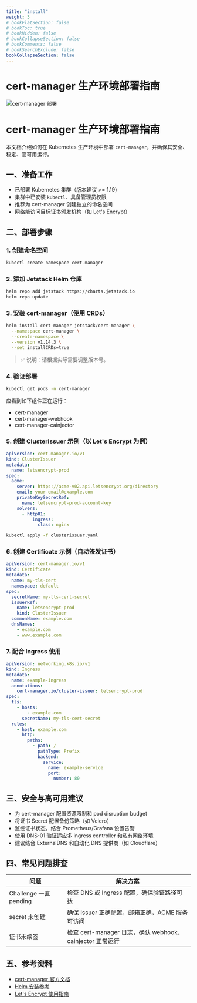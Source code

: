 ```yaml
---
title: "install"
weight: 3
# bookFlatSection: false
# bookToc: true
# bookHidden: false
# bookCollapseSection: false
# bookComments: false
# bookSearchExclude: false
bookCollapseSection: false
---
```


# cert-manager 生产环境部署指南

![cert-manager 部署](https://cert-manager.io/docs/images/cert-manager-overview.svg)

# cert-manager 生产环境部署指南

本文档介绍如何在 Kubernetes 生产环境中部署 `cert-manager`，并确保其安全、稳定、高可用运行。

## 一、准备工作

- 已部署 Kubernetes 集群（版本建议 >= 1.19）
- 集群中已安装 `kubectl`、具备管理员权限
- 推荐为 cert-manager 创建独立的命名空间
- 网络能访问目标证书颁发机构（如 Let's Encrypt）

## 二、部署步骤

### 1. 创建命名空间

```bash
kubectl create namespace cert-manager
```

### 2. 添加 Jetstack Helm 仓库

```bash
helm repo add jetstack https://charts.jetstack.io
helm repo update
```

### 3. 安装 cert-manager（使用 CRDs）

```bash
helm install cert-manager jetstack/cert-manager \
  --namespace cert-manager \
  --create-namespace \
  --version v1.14.3 \
  --set installCRDs=true
```

> ✅ 说明：请根据实际需要调整版本号。

### 4. 验证部署

```bash
kubectl get pods -n cert-manager
```

应看到如下组件正在运行：

- cert-manager
- cert-manager-webhook
- cert-manager-cainjector

### 5. 创建 ClusterIssuer 示例（以 Let's Encrypt 为例）

```yaml
apiVersion: cert-manager.io/v1
kind: ClusterIssuer
metadata:
  name: letsencrypt-prod
spec:
  acme:
    server: https://acme-v02.api.letsencrypt.org/directory
    email: your-email@example.com
    privateKeySecretRef:
      name: letsencrypt-prod-account-key
    solvers:
      - http01:
          ingress:
            class: nginx
```

```bash
kubectl apply -f clusterissuer.yaml
```

### 6. 创建 Certificate 示例（自动签发证书）

```yaml
apiVersion: cert-manager.io/v1
kind: Certificate
metadata:
  name: my-tls-cert
  namespace: default
spec:
  secretName: my-tls-cert-secret
  issuerRef:
    name: letsencrypt-prod
    kind: ClusterIssuer
  commonName: example.com
  dnsNames:
    - example.com
    - www.example.com
```

### 7. 配合 Ingress 使用

```yaml
apiVersion: networking.k8s.io/v1
kind: Ingress
metadata:
  name: example-ingress
  annotations:
    cert-manager.io/cluster-issuer: letsencrypt-prod
spec:
  tls:
    - hosts:
        - example.com
      secretName: my-tls-cert-secret
  rules:
    - host: example.com
      http:
        paths:
          - path: /
            pathType: Prefix
            backend:
              service:
                name: example-service
                port:
                  number: 80
```

## 三、安全与高可用建议

- 为 cert-manager 配置资源限制和 pod disruption budget
- 将证书 Secret 配置备份策略（如 Velero）
- 监控证书状态，结合 Prometheus/Grafana 设置告警
- 使用 DNS-01 验证适应多 ingress controller 和私有网络环境
- 建议结合 ExternalDNS 和自动化 DNS 提供商（如 Cloudflare）

## 四、常见问题排查

| 问题                             | 解决方案                                                             |
|----------------------------------|----------------------------------------------------------------------|
| Challenge 一直 pending           | 检查 DNS 或 Ingress 配置，确保验证路径可达                          |
| secret 未创建                    | 确保 Issuer 正确配置，邮箱正确，ACME 服务可访问                     |
| 证书未续签                       | 检查 cert-manager 日志，确认 webhook、cainjector 正常运行           |

## 五、参考资料

- [cert-manager 官方文档](https://cert-manager.io/docs/)
- [Helm 安装参考](https://cert-manager.io/docs/installation/helm/)
- [Let's Encrypt 使用指南](https://letsencrypt.org/)

